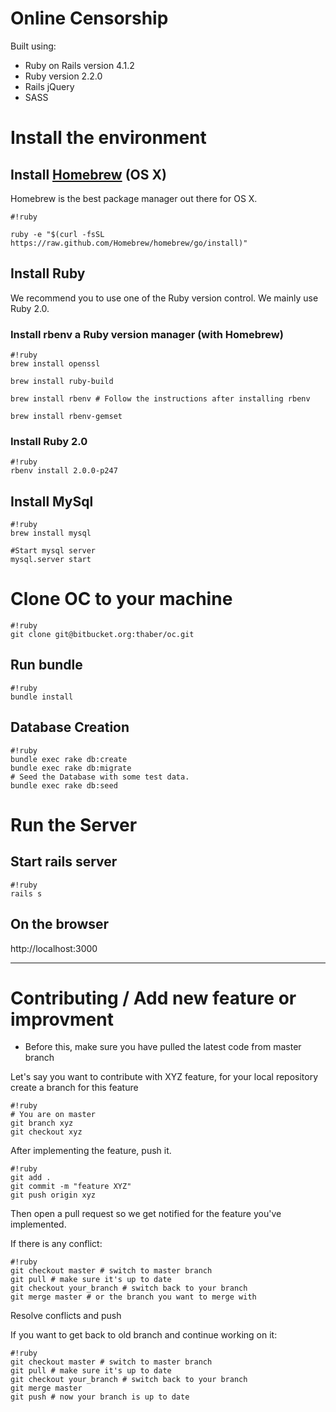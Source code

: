 # Online Censorship #
Built using:
- Ruby on Rails version 4.1.2
- Ruby version 2.2.0
- Rails jQuery
- SASS


# Install the environment #

## Install [Homebrew](http://brew.sh/) (OS X) ##

Homebrew is the best package manager out there for OS X.

```
#!ruby

ruby -e "$(curl -fsSL https://raw.github.com/Homebrew/homebrew/go/install)"
```

## Install Ruby ##

We recommend you to use one of the Ruby version control. We mainly use Ruby 2.0.

### Install rbenv a Ruby version manager (with Homebrew) ###

```
#!ruby
brew install openssl

brew install ruby-build

brew install rbenv # Follow the instructions after installing rbenv

brew install rbenv-gemset
```

### Install Ruby 2.0 ###

```
#!ruby
rbenv install 2.0.0-p247
```

## Install MySql ##

```
#!ruby
brew install mysql

#Start mysql server
mysql.server start
```

# Clone OC to your machine #

```
#!ruby
git clone git@bitbucket.org:thaber/oc.git
```

## Run bundle ##

```
#!ruby
bundle install
```

## Database Creation ##

```
#!ruby
bundle exec rake db:create
bundle exec rake db:migrate
# Seed the Database with some test data.
bundle exec rake db:seed
```

# Run the Server #

## Start rails server ##

```
#!ruby
rails s
```

## On the browser ##

http://localhost:3000

__________

# Contributing / Add new feature or improvment #

* Before this, make sure you have pulled the latest code from master branch

Let's say you want to contribute with XYZ feature, for your local repository create a branch for this feature

```
#!ruby
# You are on master
git branch xyz
git checkout xyz
```

After implementing the feature, push it.

```
#!ruby
git add .
git commit -m "feature XYZ"
git push origin xyz
```
Then open a pull request so we get notified for the feature you've implemented.

If there is any conflict:
```
#!ruby
git checkout master # switch to master branch
git pull # make sure it's up to date
git checkout your_branch # switch back to your branch
git merge master # or the branch you want to merge with
```
Resolve conflicts and push


If you want to get back to old branch and continue working on it:
```
#!ruby
git checkout master # switch to master branch
git pull # make sure it's up to date
git checkout your_branch # switch back to your branch
git merge master
git push # now your branch is up to date
```
